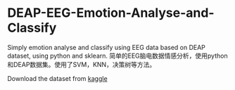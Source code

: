 # DEAP-EEG-Emotion-Analyse-and-Classify
Simply emotion analyse and classify using EEG data based on DEAP dataset, using python and sklearn.
简单的EEG脑电数据情感分析，使用python和DEAP数据集。使用了SVM，KNN，决策树等方法。

Download the dataset from [kaggle](https://www.kaggle.com/datasets/samartharora176/deap-eeg-data)
